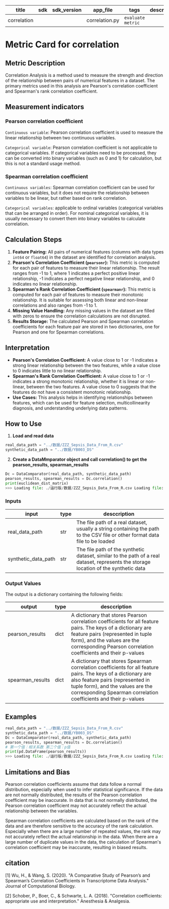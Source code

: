 | title | sdk | sdk_version | app_file | tags | description |
|-------|-----|-------------|----------|------|-------------|
|correlation| | |correlation.py|`evaluate` `metric`| |

# Metric Card for correlation

## Metric Description

Correlation Analysis is a method used to measure the strength and direction of the relationship between pairs of numerical features in a dataset. The primary metrics used in this analysis are Pearson's correlation coefficient and Spearman's rank correlation coefficient.

## Measurement indicators

### Pearson correlation coefficient

`Continuous variable`: Pearson correlation coefficient is used to measure the linear relationship between two continuous variables.

`Categorical variable`: Pearson correlation coefficient is not applicable to categorical variables. If categorical variables need to be processed, they can be converted into binary variables (such as 0 and 1) for calculation, but this is not a standard usage method.

### Spearman correlation coefficient

`Continuous variables`: Spearman correlation coefficient can be used for continuous variables, but it does not require the relationship between variables to be linear, but rather based on rank correlation.

`Categorical variables`: applicable to ordinal variables (categorical variables that can be arranged in order). For nominal categorical variables, it is usually necessary to convert them into binary variables to calculate correlation.

## Calculation Steps

1. **Feature Pairing:** All pairs of numerical features (columns with data types `int64` or `float64`) in the dataset are identified for correlation analysis.
2. **Pearson's Correlation Coefficient (`pearsonr`):** This metric is computed for each pair of features to measure their linear relationship. The result ranges from -1 to 1, where 1 indicates a perfect positive linear relationship, -1 indicates a perfect negative linear relationship, and 0 indicates no linear relationship.
3. **Spearman's Rank Correlation Coefficient (`spearmanr`):** This metric is computed for each pair of features to measure their monotonic relationship. It is suitable for assessing both linear and non-linear correlations and also ranges from -1 to 1.
4. **Missing Value Handling:** Any missing values in the dataset are filled with zeros to ensure the correlation calculations are not disrupted.
5. **Results Storage:** The calculated Pearson and Spearman correlation coefficients for each feature pair are stored in two dictionaries, one for Pearson and one for Spearman correlations.

## Interpretation

- **Pearson's Correlation Coefficient:** A value close to 1 or -1 indicates a strong linear relationship between the two features, while a value close to 0 indicates little to no linear relationship.
- **Spearman's Rank Correlation Coefficient:** A value close to 1 or -1 indicates a strong monotonic relationship, whether it is linear or non-linear, between the two features. A value close to 0 suggests that the features do not have a consistent monotonic relationship.
- **Use Cases:** This analysis helps in identifying relationships between features, which can be used for feature selection, multicollinearity diagnosis, and understanding underlying data patterns.

## How to Use

1. **Load and read data**

```python
real_data_path = "../数据/ZZZ_Sepsis_Data_From_R.csv"
synthetic_data_path = "../数据/YB003_DS"
```

2. **Create a DataMmparator object and call correlation() to get the pearson_results, spearman_results**

```python
Dc = DataComparator(real_data_path, synthetic_data_path)
pearson_results, spearman_results = Dc.correlation()
print(euclidean_dist_matrix)
>>> Loading file: ./运行版/数据/ZZZ_Sepsis_Data_From_R.csv Loading file: ./运行版/数据/YB003_DS Processing key: 40 Columns in DataFrame: RangeIndex(start=0, stop=600, step=1) 100%|███████████████████████████████████████████████████████████████████████████████████████████████████████████████████████████████████████████████| 600/600 [08:57<00:00, 1.12it/s] Processing key: 30 Columns in DataFrame: RangeIndex(start=0, stop=450, step=1) 100%|█████████████████████████████████████████████████████████████████████████████████████████████████████████████████████████████████████████████████████████████████| 450/450 [05:12<00:00, 1.44it/s] Processing key: 80 Columns in DataFrame: RangeIndex(start=0, stop=1200, step=1) 100%|███████████████████████████████████████████████████████████████████████████████████████████████████████████████████████████████████████████████████████████████| 1200/1200 [34:31<00:00, 1.73s/it] Processing key: 100 ...
```

### Inputs

|input|type|desccription|
|-----|----|------------|
|real_data_path|str|The file path of a real dataset, usually a string containing the path to the CSV file or other format data file to be loaded|
|synthetic_data_path|str|The file path of the synthetic dataset, similar to the path of a real dataset, represents the storage location of the synthetic data|

### Output Values

The output is a dictionary containing the following fields:

|output|type|desccription|
|-----|----|------------|
|pearson_results|dict|A dictionary that stores Pearson correlation coefficients for all feature pairs. The keys of a dictionary are feature pairs (represented in tuple form), and the values are the corresponding Pearson correlation coefficients and their p-values|
|spearman_results|dict|A dictionary that stores Spearman correlation coefficients for all feature pairs. The keys of a dictionary are also feature pairs (represented in tuple form), and the values are the corresponding Spearman correlation coefficients and their p-values|

## Examples

```python
real_data_path = "../数据/ZZZ_Sepsis_Data_From_R.csv"
synthetic_data_path = "../数据/YB003_DS"
Dc = DataComparator(real_data_path, synthetic_data_path)
pearson_results, spearman_results = Dc.correlation()
# 第一个值：相关系数 第二个值：p值
print(pd.DataFrame(pearson_results))
>>> Loading file: ./运行版/数据/ZZZ_Sepsis_Data_From_R.csv Loading file: ./运行版/数据/YB003_DS Processing key: 40 Columns in DataFrame: RangeIndex(start=0, stop=600, step=1) 100%|███████████████████████████████████████████████████████████████████████████████████████████████████████████████████████████████████████████████| 600/600 [08:57<00:00, 1.12it/s] Processing key: 30 Columns in DataFrame: RangeIndex(start=0, stop=450, step=1) 100%|█████████████████████████████████████████████████████████████████████████████████████████████████████████████████████████████████████████████████████████████████| 450/450 [05:12<00:00, 1.44it/s] Processing key: 80 Columns in DataFrame: RangeIndex(start=0, stop=1200, step=1) 100%|███████████████████████████████████████████████████████████████████████████████████████████████████████████████████████████████████████████████████████████████| 1200/1200 [34:31<00:00, 1.73s/it] Processing key: 100 ...
```

## Limitations and Bias

Pearson correlation coefficients assume that data follow a normal distribution, especially when used to infer statistical significance. If the data are not normally distributed, the results of the Pearson correlation coefficient may be inaccurate. In data that is not normally distributed, the Pearson correlation coefficient may not accurately reflect the actual relationship between the variables.

Spearman correlation coefficients are calculated based on the rank of the data and are therefore sensitive to the accuracy of the rank calculation. Especially when there are a large number of repeated values, the rank may not accurately reflect the actual relationship in the data. When there are a large number of duplicate values in the data, the calculation of Spearman's correlation coefficient may be inaccurate, resulting in biased results.

## citation

[1] Wu, H., & Wang, S. (2020). "A Comparative Study of Pearson’s and Spearman’s Correlation Coefficients in Transcriptome Data Analysis." Journal of Computational Biology.

[2] Schober, P., Boer, C., & Schwarte, L. A. (2018). "Correlation coefficients: appropriate use and interpretation." Anesthesia & Analgesia.
